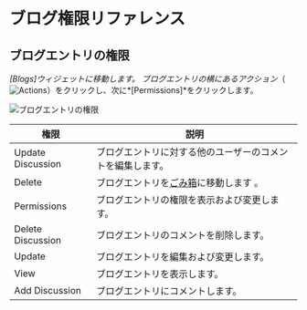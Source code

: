 # ブログ権限リファレンス

<!-- Really missing an introductory statement here -->

## ブログエントリの権限

*[Blogs]*ウィジェットに移動します。 ブログエントリの横にある*アクション*（![Actions](../../images/icon-actions.png)）をクリックし、次に*[Permissions]*をクリックします。

![ブログエントリの権限](./blog-permissions-reference/images/01.png)

| 権限                | 説明                                                                                     |
| ----------------- | -------------------------------------------------------------------------------------- |
| Update Discussion | ブログエントリに対する他のユーザーのコメントを編集します。                                                          |
| Delete            | ブログエントリを[ごみ箱](../../recycle-bin/user-guide/introduction-to-the-recycle-bin.md)に移動します 。 |
| Permissions       | ブログエントリの権限を表示および変更します。                                                                 |
| Delete Discussion | ブログエントリのコメントを削除します。                                                                    |
| Update            | ブログエントリを編集および変更します。                                                                    |
| View              | ブログエントリを表示します。                                                                         |
| Add Discussion    | ブログエントリにコメントします。                                                                       |
